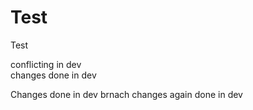 # Test
Test


conflicting in dev	
changes done in dev


Changes done in dev brnach
changes again done in dev